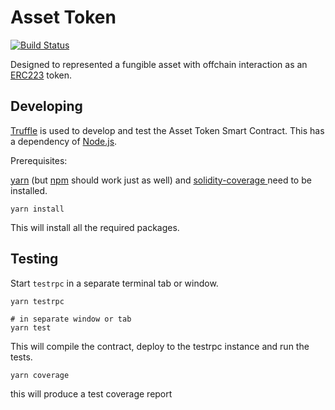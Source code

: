 # Asset Token

[![Build Status](https://travis-ci.com/clearmatics/asset-token.svg?token=ybN3xFwE4whSpdqtVYux&branch=master)](https://travis-ci.com/clearmatics/asset-token)

Designed to represented a fungible asset with offchain interaction as an [ERC223][1] token.

## Developing

[Truffle][2] is used to develop and test the Asset Token Smart Contract. This has a dependency of [Node.js][3].

Prerequisites:

[yarn][4] (but [npm][5] should work just as well) and [solidity-coverage ][6] need to be installed.

    yarn install

This will install all the required packages.

## Testing

Start `testrpc` in a separate terminal tab or window.

    yarn testrpc
    
    # in separate window or tab
    yarn test

This will compile the contract, deploy to the testrpc instance and run the tests. 

    yarn coverage

this will produce a test coverage report 

[1]: https://github.com/ethereum/EIPs/issues/223
[2]: http://truffleframework.com/
[3]: https://nodejs.org/
[4]: https://yarnpkg.com/en/docs/install
[5]: https://docs.npmjs.com/getting-started/installing-node
[6]: https://www.npmjs.com/package/solidity-coverage



